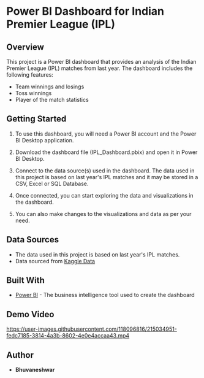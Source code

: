 # Power BI Dashboard for Indian Premier League (IPL)

## Overview

This project is a Power BI dashboard that provides an analysis of the Indian Premier League (IPL) matches from last year. The dashboard includes the following features:

- Team winnings and losings
- Toss winnings
- Player of the match statistics

## Getting Started

1. To use this dashboard, you will need a Power BI account and the Power BI Desktop application.

2. Download the dashboard file (IPL_Dashboard.pbix) and open it in Power BI Desktop.

3. Connect to the data source(s) used in the dashboard. The data used in this project is based on last year's IPL matches and it may be stored in a CSV, Excel or SQL Database.

4. Once connected, you can start exploring the data and visualizations in the dashboard.

5. You can also make changes to the visualizations and data as per your need.

## Data Sources

- The data used in this project is based on last year's IPL matches.
- Data sourced from [Kaggle Data](https://www.kaggle.com/datasets/vora1011/ipl-2022-match-dataset)

## Built With

- [Power BI](https://powerbi.microsoft.com/) - The business intelligence tool used to create the dashboard

## Demo Video

https://user-images.githubusercontent.com/118096816/215034951-fedc7185-3814-4a3b-8602-4e0e4accaa43.mp4

## Author

- **Bhuvaneshwar** 
